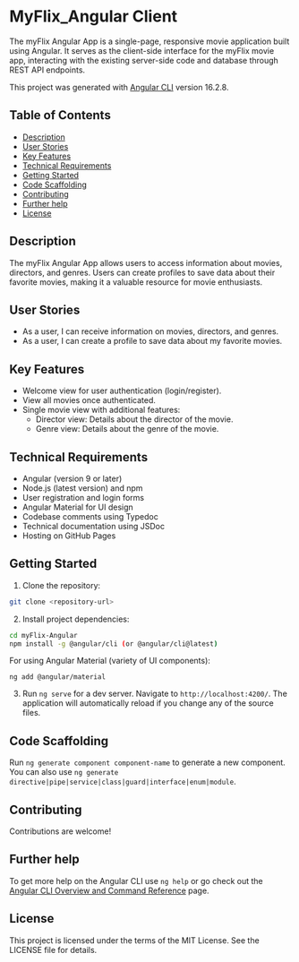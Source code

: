 # MyFlix_Angular Client

The myFlix Angular App is a single-page, responsive movie application built using Angular. It serves as the client-side interface for the myFlix movie app, interacting with the existing server-side code and database through REST API endpoints.

This project was generated with [Angular CLI](https://github.com/angular/angular-cli) version 16.2.8.

## Table of Contents

- [Description](#description)
- [User Stories](#user-stories)
- [Key Features](#key-features)
- [Technical Requirements](#technical-requirements)
- [Getting Started](#getting-started)
- [Code Scaffolding](#code-scaffolding)
- [Contributing](#contributing)
- [Further help](#further-help)
- [License](#license)

## Description

The myFlix Angular App allows users to access information about movies, directors, and genres. Users can create profiles to save data about their favorite movies, making it a valuable resource for movie enthusiasts.

## User Stories
- As a user, I can receive information on movies, directors, and genres.
- As a user, I can create a profile to save data about my favorite movies.

## Key Features

- Welcome view for user authentication (login/register).
- View all movies once authenticated.
- Single movie view with additional features:
  - Director view: Details about the director of the movie.
  - Genre view: Details about the genre of the movie.

## Technical Requirements

- Angular (version 9 or later)
- Node.js (latest version) and npm
- User registration and login forms
- Angular Material for UI design
- Codebase comments using Typedoc
- Technical documentation using JSDoc
- Hosting on GitHub Pages

## Getting Started

1. Clone the repository:
```bash
git clone <repository-url>
```
2. Install project dependencies:
```bash
cd myFlix-Angular
npm install -g @angular/cli (or @angular/cli@latest)
```
For using Angular Material (variety of UI components):
```
ng add @angular/material
```
3. Run `ng serve` for a dev server. Navigate to `http://localhost:4200/`. The application will automatically reload if you change any of the source files.

## Code Scaffolding

Run `ng generate component component-name` to generate a new component. You can also use `ng generate directive|pipe|service|class|guard|interface|enum|module`.

## Contributing
Contributions are welcome! 

## Further help

To get more help on the Angular CLI use `ng help` or go check out the [Angular CLI Overview and Command Reference](https://angular.io/cli) page.

## License
This project is licensed under the terms of the MIT License. See the LICENSE file for details.
